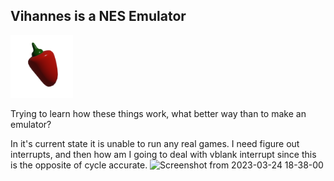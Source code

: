 ## Vihannes is a NES Emulator
<img src="https://raw.githubusercontent.com/sevonj/nesmachine/main/graphics/vegetable.png" width="100">

Trying to learn how these things work, what better way than to make an emulator?

In it's current state it is unable to run any real games. I need figure out interrupts, and then how am I going to deal with vblank interrupt since this is the opposite of cycle accurate.
![Screenshot from 2023-03-24 18-38-00](https://user-images.githubusercontent.com/100710152/227588891-53c70397-75f9-4d90-8dd2-89c743ff761e.png)
